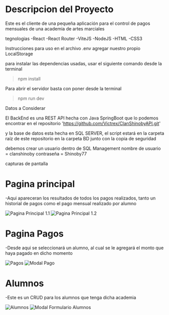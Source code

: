 <h1>
Descripcion del Proyecto
</h1>

Este es el cliente de una pequeña aplicación para el control de pagos mensuales de una academia de artes marciales 

tegnologias
-React 
-React Router
-ViteJS
-NodeJS
-HTML 
-CSS3

Instrucciones para uso
en el archivo .env
agregar nuestro propio LocalStorage

para instalar las dependencias usadas, usar el siguiente comando desde la terminal
> npm install

Para abrir el servidor basta con poner desde la terminal
> npm run dev

Datos a Considerar

El BackEnd es una REST API hecha con Java SpringBoot que lo podemos encontrar en el repositorio
'https://github.com/Victrex/ClanShinobyAPI.git'

y la base de datos esta hecha en SQL SERVER, el script estará en la carpeta raíz de este repositorio en la carpeta BD junto con la copia de seguridad

debemos crear un usuario dentro de SQL Management
nombre de usuario = clanshinoby
contraseña = Shinoby77 



capturas de pantalla
<h1>Pagina principal</h1> 
-Aqui apareceran los resultados de todos los pagos realizados, tanto un historial de pagos como el pago mensual realizado por alumno 

![Pagina Principal 1.1](image.png)
![Pagina Principal 1.2](image-2.png)


<h1>Pagina Pagos</h1> 
-Desde aqui se seleccionará un alumno, al cual se le agregará el monto que haya pagado en dicho momento

![Pagos](image-1.png)
![Modal Pago](image-3.png)


<h1>Alumnos</h1> 
-Este es un CRUD para los alumnos que tenga dicha academia

![Alumnos](image-4.png)
![Modal Formulario Alumnos](image-5.png)